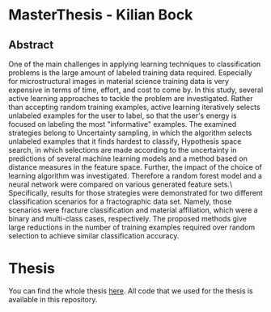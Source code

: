 # MasterThesis - Kilian Bock
## Abstract
One of the main challenges in applying learning techniques to classification problems is the large amount of labeled training data required.
Especially for microstructural images in material science training data is very expensive in terms of time, effort, and cost to come by.
In this study, several active learning approaches to tackle the problem are investigated.
Rather than accepting random training examples, active learning iteratively selects unlabeled examples for the user to label, so that the user's energy is focused on labeling the most "informative" examples. The examined strategies belong to Uncertainty sampling, in which the algorithm selects unlabeled examples that it finds hardest to classify, Hypothesis space search, in which selections are made according to the uncertainty in predictions of several machine learning models and a method based on distance measures in the feature space. Further, the impact of the choice of learning algorithm was investigated. Therefore a random forest model and a neural network were compared on various generated feature sets.\\
Specifically, results for those strategies were demonstrated for two different classification scenarios for a fractographic data set. Namely, those scenarios were fracture classification and material affiliation, which were a binary and multi-class cases, respectively. The proposed methods give large reductions in the number of training examples required over random selection to achieve similar classification accuracy.


# Thesis
You can find the whole thesis [here](https://github.com/Kiliantae/Master-Thesis/blob/main/Masterthesis.pdf).
All code that we used for the thesis is available in this repository.
